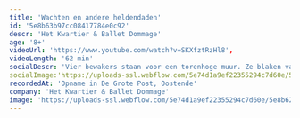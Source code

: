 ```yaml
---
title: 'Wachten en andere heldendaden'
id: '5e8b63b97cc08417784e0c92'
descr: 'Het Kwartier & Ballet Dommage'
age: '8+'
videoUrl: 'https://www.youtube.com/watch?v=SKXfztRzHl8',
videoLength: '62 min'
socialDescr: 'Vier bewakers staan voor een torenhoge muur. Ze blaken van trots. Ze wachten, en houden de wacht. Ze staan, en ze staan daar goed.Als er hier iemand voorbij komt,dan gaat hij het geweten hebben.hier trekken we de lijn.wie over de lijn passeert,die gaat er aan.wij staan op onze strepenwij letten op onze lijn.Een onverwachte gebeurtenis zet hun vastgeroeste leven op losse schroeven. Alle zekerheden worden plots in vraag gesteld. Hun manoeuvres lopen mank, de harmonie wordt kakofonie, en hun vertrouwde routines worden losgeslagen heldendaden. Voor het eerst rijst ook de vraag: wat zit er achter de muur?'
socialImage:'https://uploads-ssl.webflow.com/5e74d1a9ef22355294c7d60e/5e8b62f84bbb90478a4f3d0e_Wachten.jpg'
recordedAt: 'Opname in De Grote Post, Oostende'
company: 'Het Kwartier & Ballet Dommage'
image: 'https://uploads-ssl.webflow.com/5e74d1a9ef22355294c7d60e/5e8b62f84bbb90478a4f3d0e_Wachten.jpg'
---
```

